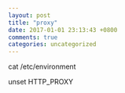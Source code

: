 ```yaml
---
layout: post
title: "proxy"
date: 2017-01-01 23:13:43 +0800
comments: true
categories: uncategorized
---
```

cat /etc/environment 

unset HTTP_PROXY